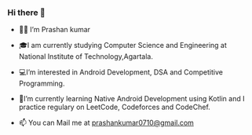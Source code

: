 ### Hi there 👋

- 👨‍💻 I’m Prashan kumar

- 🎓I am currently studying Computer Science and Engineering at National Institute of Technology,Agartala.
- 💻I’m interested in Android Development, DSA and Competitive Programming.
- 🌱I’m currently learning Native Android Development using Kotlin and I practice regulary on LeetCode, Codeforces and CodeChef.
- 📫 You can Mail me at prashankumar0710@gmail.com


